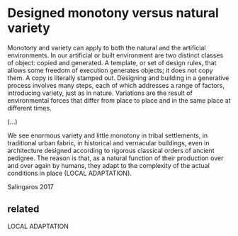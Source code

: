 # Designed monotony versus natural variety
Monotony and variety can apply to both the natural and the artificial environments. In our artificial or built environment are two distinct classes of object: copied and generated. A template, or set of design rules, that allows some freedom of execution generates objects; it does not copy them. A copy is literally stamped out. Designing and building in a generative process involves many steps, each of which addresses a range of factors, introducing variety, just as in nature. Variations are the result of environmental forces that differ from place to place and in the same place at different times.

(...)

We see enormous variety and little monotony in tribal settlements, in traditional urban fabric, in historical and
vernacular buildings, even in architecture designed according to rigorous classical orders of ancient pedigree. The reason is that, as a natural function of their production over and over again by humans, they adapt to the complexity of the actual conditions in place (LOCAL ADAPTATION).

Salingaros 2017

## related

LOCAL ADAPTATION

